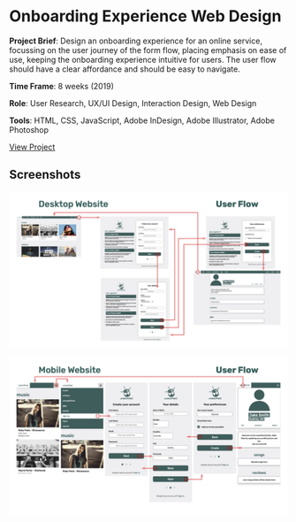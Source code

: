 # Onboarding Experience Web Design

**Project Brief**: Design an onboarding experience for an online service, focussing on the user journey of the form flow, placing emphasis on ease of use, keeping the onboarding experience intuitive for users. The user flow should have a clear affordance and should be easy to navigate.

**Time Frame**: 8 weeks (2019)

**Role**: User Research, UX/UI Design, Interaction Design, Web Design

**Tools**: HTML, CSS, JavaScript, Adobe InDesign, Adobe Illustrator, Adobe Photoshop

[View Project](https://des-ant.github.io/2019_Web_Design_Onboarding_Project/)

## Screenshots

![Screenshot of Dekstop User Flow](https://raw.githubusercontent.com/des-ant/2019_Web_Design_Onboarding_Project/master/screenshots/User_Flow_Desktop.jpg
"Desktop User Flow")

![Screenshot of Mobile User Flow](https://raw.githubusercontent.com/des-ant/2019_Web_Design_Onboarding_Project/master/screenshots/User_Flow_Mobile.jpg
"Mobile User Flow")
